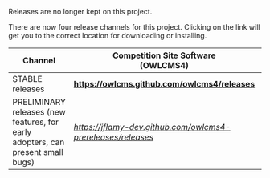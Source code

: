Releases are no longer kept on this project.

There are now four release channels for this project.  Clicking on the link will get you to the correct location for downloading or installing.

| Channel                                                      | Competition Site Software <br />(OWLCMS4)                    | Cloud-based Public Results                                   |
| ------------------------------------------------------------ | ------------------------------------------------------------ | ------------------------------------------------------------ |
| STABLE releases                                              | **https://owlcms.github.com/owlcms4/releases**               | https://owlcms.github.com/owlcms-publicresults/releases      |
| PRELIMINARY releases (new features, for early adopters, can present small bugs) | *https://jflamy-dev.github.com/owlcms4-prereleases/releases* | *https://jflamy-dev.github.com/owlcms-publicresults-prereleases/releases* |

